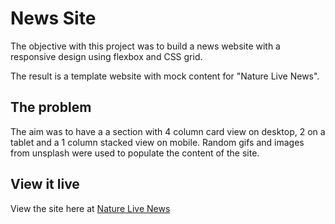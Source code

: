 # News Site

The objective with this project was to build a news website with a responsive design using flexbox and CSS grid. 

The result is a template website with mock content for "Nature Live News".  

## The problem

 The aim was to have a a section with 4 column card view on desktop, 2 on a tablet and a 1 column stacked view on mobile. Random gifs and images from unsplash were used to populate the content of the site. 

## View it live

View the site here at [Nature Live News ](https://naturenews.netlify.app/)

